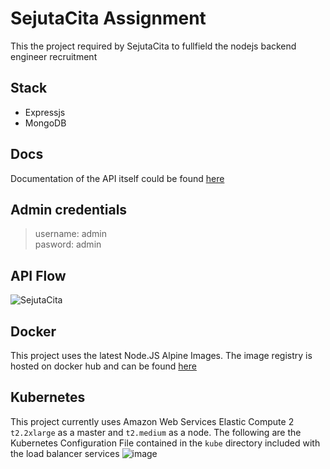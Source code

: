 # SejutaCita Assignment

This the project required by SejutaCita to fullfield the nodejs backend engineer recruitment

## Stack
* Expressjs
* MongoDB

## Docs
Documentation of the API itself could be found [here](https://documenter.getpostman.com/view/11571298/TzseKmVG)

## Admin credentials
> username: admin <br>
> pasword: admin

## API Flow
![SejutaCita](https://user-images.githubusercontent.com/43875921/127891009-d7a09ed2-fea0-45a5-ad36-c914c30ba97e.jpeg)

## Docker
This project uses the latest Node.JS Alpine Images. The image registry is hosted on docker hub and can be found [here](https://hub.docker.com/r/reynadi17/sejutacita)

## Kubernetes
This project currently uses Amazon Web Services Elastic Compute 2 `t2.2xlarge` as a master and `t2.medium` as a node. The following are the Kubernetes Configuration File contained in the `kube` directory included with the load balancer services
![image](https://user-images.githubusercontent.com/43875921/127748396-e76a6daf-7b09-4ed4-b264-9f25e43143c0.png)
